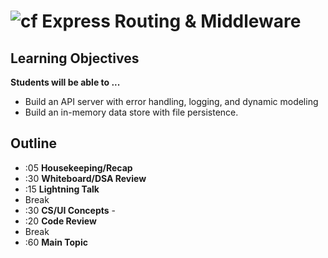 ![cf](http://i.imgur.com/7v5ASc8.png) Express Routing & Middleware
============================================

## Learning Objectives

**Students will be able to ...**

* Build an API server with error handling, logging, and dynamic modeling
* Build an in-memory data store with file persistence.

## Outline
* :05 **Housekeeping/Recap**
* :30 **Whiteboard/DSA Review** 
* :15 **Lightning Talk** 
* Break 
* :30 **CS/UI Concepts** -
* :20 **Code Review** 
* Break
* :60 **Main Topic**
